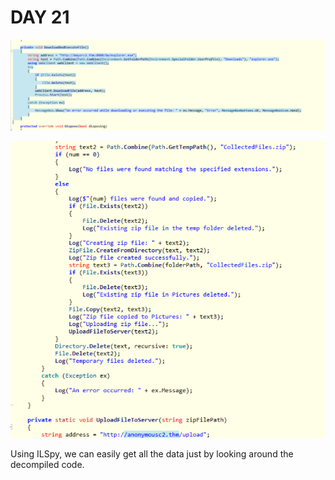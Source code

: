 # DAY 21

![alt text](image.png)

![alt text](image-1.png)

Using ILSpy, we can easily get all the data just by looking around the decompiled code.

